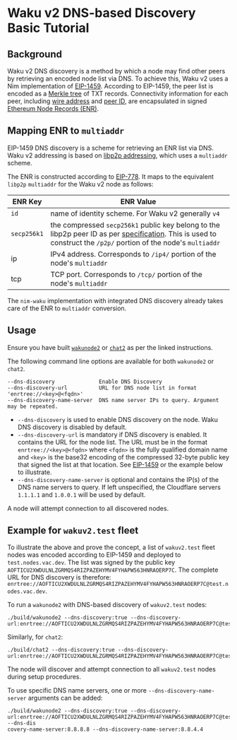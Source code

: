 # Waku v2 DNS-based Discovery Basic Tutorial

## Background

Waku v2 DNS discovery is a method by which a node may find other peers by retrieving an encoded node list via DNS.
To achieve this, Waku v2 uses a Nim implementation of [EIP-1459](https://eips.ethereum.org/EIPS/eip-1459).
According to EIP-1459, the peer list is encoded as a [Merkle tree](https://www.wikiwand.com/en/Merkle_tree) of TXT records.
Connectivity information for each peer, including [wire address](https://docs.libp2p.io/concepts/addressing/) and [peer ID](https://docs.libp2p.io/concepts/peer-id/), are encapsulated in signed [Ethereum Node Records (ENR)](https://eips.ethereum.org/EIPS/eip-778).

## Mapping ENR to `multiaddr`

EIP-1459 DNS discovery is a scheme for retrieving an ENR list via DNS.
Waku v2 addressing is based on [libp2p addressing](https://docs.libp2p.io/concepts/addressing/), which uses a `multiaddr` scheme.

The ENR is constructed according to [EIP-778](https://eips.ethereum.org/EIPS/eip-778).
It maps to the equivalent `libp2p` `multiaddr` for the Waku v2 node as follows:

| ENR Key     | ENR Value                                                              |
|-------------|------------------------------------------------------------------------|
| `id`        | name of identity scheme. For Waku v2 generally `v4`                    |
| `secp256k1` | the compressed `secp256k1` public key belong to the libp2p peer ID as per [specification](https://github.com/libp2p/specs/blob/master/peer-ids/peer-ids.md#keys). This is used to construct the `/p2p/` portion of the node's `multiaddr` |
| ip          | IPv4 address. Corresponds to `/ip4/` portion of the node's `multiaddr` |
| tcp         | TCP port. Corresponds to `/tcp/` portion of the node's `multiaddr`     |

The `nim-waku` implementation with integrated DNS discovery already takes care of the ENR to `multiaddr` conversion.

## Usage

Ensure you have built [`wakunode2`](https://github.com/status-im/nim-waku) or [`chat2`](./chat2.md) as per the linked instructions.

The following command line options are available for both `wakunode2` or `chat2`.

```
--dns-discovery              Enable DNS Discovery
--dns-discovery-url          URL for DNS node list in format 'enrtree://<key>@<fqdn>'
--dns-discovery-name-server  DNS name server IPs to query. Argument may be repeated.
```

- `--dns-discovery` is used to enable DNS discovery on the node. Waku DNS discovery is disabled by default.
- `--dns-discovery-url` is mandatory if DNS discovery is enabled. It contains the URL for the node list. The URL must be in the format `enrtree://<key>@<fqdn>` where `<fqdn>` is the fully qualified domain name and `<key>` is the base32 encoding of the compressed 32-byte public key that signed the list at that location. See [EIP-1459](https://eips.ethereum.org/EIPS/eip-1459#specification) or the example below to illustrate.
- `--dns-discovery-name-server` is optional and contains the IP(s) of the DNS name servers to query. If left unspecified, the Cloudflare servers `1.1.1.1` and `1.0.0.1` will be used by default.

A node will attempt connection to all discovered nodes.

## Example for `wakuv2.test` fleet

To illustrate the above and prove the concept,
a list of `wakuv2.test` fleet nodes was encoded according to EIP-1459 and deployed to `test.nodes.vac.dev`.
The list was signed by the public key `AOFTICU2XWDULNLZGRMQS4RIZPAZEHYMV4FYHAPW563HNRAOERP7C`.
The complete URL for DNS discovery is therefore: `enrtree://AOFTICU2XWDULNLZGRMQS4RIZPAZEHYMV4FYHAPW563HNRAOERP7C@test.nodes.vac.dev`.

To run a `wakunode2` with DNS-based discovery of `wakuv2.test` nodes:

```
./build/wakunode2 --dns-discovery:true --dns-discovery-url:enrtree://AOFTICU2XWDULNLZGRMQS4RIZPAZEHYMV4FYHAPW563HNRAOERP7C@test.nodes.vac.dev
```

Similarly, for `chat2`:

```
./build/chat2 --dns-discovery:true --dns-discovery-url:enrtree://AOFTICU2XWDULNLZGRMQS4RIZPAZEHYMV4FYHAPW563HNRAOERP7C@test.nodes.vac.dev
```

The node will discover and attempt connection to all `wakuv2.test` nodes during setup procedures.

To use specific DNS name servers, one or more `--dns-discovery-name-server` arguments can be added:

```
./build/wakunode2 --dns-discovery:true --dns-discovery-url:enrtree://AOFTICU2XWDULNLZGRMQS4RIZPAZEHYMV4FYHAPW563HNRAOERP7C@test.nodes.vac.dev --dns-dis
covery-name-server:8.8.8.8 --dns-discovery-name-server:8.8.4.4
```
